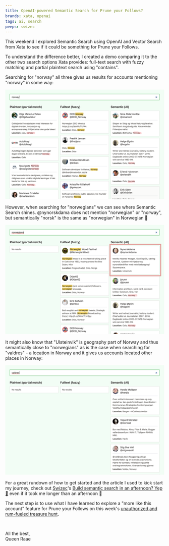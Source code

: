 ```yaml
---
title: OpenAI-powered Semantic Search for Prune your Follows?
brands: xata, openai
tags: ai, search
peeps: swizec
---
```


This weekend I explored Semantic Search using OpenAI and Vector Search from Xata to see if it could be something for Prune your Follows.

To understand the difference better, I created a demo comparing it to the other two search options Xata provides: full-text search with fuzzy matching and partial plaintext search using "contains".

Searching for "norway" all three gives us results for accounts mentioning "norway" in some way:

![A search for "norway" gives results for all three types of search](./norway.png)

However, when searching for "norwegians" we can see where Semantic Search shines. @nynorskdama does not mention "norwegian" or "norway", but semantically "norsk" is the same as "norwegian" in Norwegian 🤯

![A search for "norwegians" gives results for all but plaintext type of search](./norwegians.png)

It might also know that "Ulsteinvik" is geography part of Norway and thus semantically close to "norwegians" as is the case when searching for "valdres" - a location in Norway and it gives us accounts located other places in Norway:

![A search for "valdres" gives results only for semantic stype of search](./valdres.png)

For a great rundown of how to get started and the article I used to kick start my journey, check out [Swizec](https://twitter.com/Swizec)'s [Build semantic search in an afternoon? Yep 🤯](https://swizec.com/blog/build-semantic-search-in-an-afternoon-yep/) even if it took me longer than an afternoon 😬

The next step is to use what I have learned to explore a "more like this account" feature for Prune your Follows on this week's [unauthorized and rum-fueled treasure hunt](https://www.youtube.com/live/PmbSFeDzg0U).

&nbsp;

All the best,\
Queen Raae
